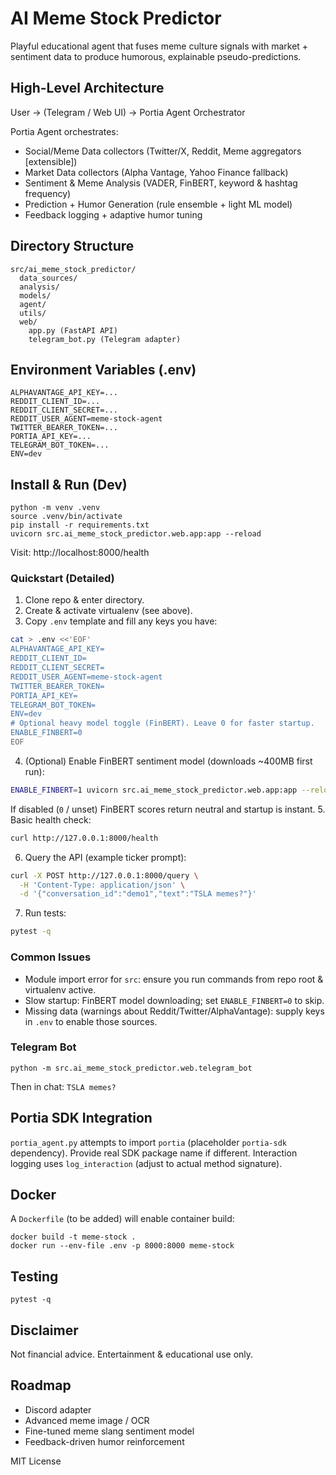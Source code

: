 # AI Meme Stock Predictor

Playful educational agent that fuses meme culture signals with market + sentiment data to produce humorous, explainable pseudo-predictions.

## High-Level Architecture

User -> (Telegram / Web UI) -> Portia Agent Orchestrator

Portia Agent orchestrates:
- Social/Meme Data collectors (Twitter/X, Reddit, Meme aggregators [extensible])
- Market Data collectors (Alpha Vantage, Yahoo Finance fallback)
- Sentiment & Meme Analysis (VADER, FinBERT, keyword & hashtag frequency)
- Prediction + Humor Generation (rule ensemble + light ML model)
- Feedback logging + adaptive humor tuning

## Directory Structure
```
src/ai_meme_stock_predictor/
  data_sources/
  analysis/
  models/
  agent/
  utils/
  web/
    app.py (FastAPI API)
    telegram_bot.py (Telegram adapter)
```

## Environment Variables (.env)
```
ALPHAVANTAGE_API_KEY=...
REDDIT_CLIENT_ID=...
REDDIT_CLIENT_SECRET=...
REDDIT_USER_AGENT=meme-stock-agent
TWITTER_BEARER_TOKEN=...
PORTIA_API_KEY=...
TELEGRAM_BOT_TOKEN=...
ENV=dev
```

## Install & Run (Dev)
```
python -m venv .venv
source .venv/bin/activate
pip install -r requirements.txt
uvicorn src.ai_meme_stock_predictor.web.app:app --reload
```
Visit: http://localhost:8000/health

### Quickstart (Detailed)
1. Clone repo & enter directory.
2. Create & activate virtualenv (see above).
3. Copy `.env` template and fill any keys you have:
  ```bash
  cat > .env <<'EOF'
  ALPHAVANTAGE_API_KEY=
  REDDIT_CLIENT_ID=
  REDDIT_CLIENT_SECRET=
  REDDIT_USER_AGENT=meme-stock-agent
  TWITTER_BEARER_TOKEN=
  PORTIA_API_KEY=
  TELEGRAM_BOT_TOKEN=
  ENV=dev
  # Optional heavy model toggle (FinBERT). Leave 0 for faster startup.
  ENABLE_FINBERT=0
  EOF
  ```
4. (Optional) Enable FinBERT sentiment model (downloads ~400MB first run):
  ```bash
  ENABLE_FINBERT=1 uvicorn src.ai_meme_stock_predictor.web.app:app --reload
  ```
  If disabled (`0` / unset) FinBERT scores return neutral and startup is instant.
5. Basic health check:
  ```bash
  curl http://127.0.0.1:8000/health
  ```
6. Query the API (example ticker prompt):
  ```bash
  curl -X POST http://127.0.0.1:8000/query \
    -H 'Content-Type: application/json' \
    -d '{"conversation_id":"demo1","text":"TSLA memes?"}'
  ```
7. Run tests:
  ```bash
  pytest -q
  ```

### Common Issues
- Module import error for `src`: ensure you run commands from repo root & virtualenv active.
- Slow startup: FinBERT model downloading; set `ENABLE_FINBERT=0` to skip.
- Missing data (warnings about Reddit/Twitter/AlphaVantage): supply keys in `.env` to enable those sources.

### Telegram Bot
```
python -m src.ai_meme_stock_predictor.web.telegram_bot
```
Then in chat: `TSLA memes?`

## Portia SDK Integration
`portia_agent.py` attempts to import `portia` (placeholder `portia-sdk` dependency). Provide real SDK package name if different. Interaction logging uses `log_interaction` (adjust to actual method signature).

## Docker
A `Dockerfile` (to be added) will enable container build:
```
docker build -t meme-stock .
docker run --env-file .env -p 8000:8000 meme-stock
```

## Testing
```
pytest -q
```

## Disclaimer
Not financial advice. Entertainment & educational use only.

## Roadmap
- Discord adapter
- Advanced meme image / OCR
- Fine-tuned meme slang sentiment model
- Feedback-driven humor reinforcement

MIT License
